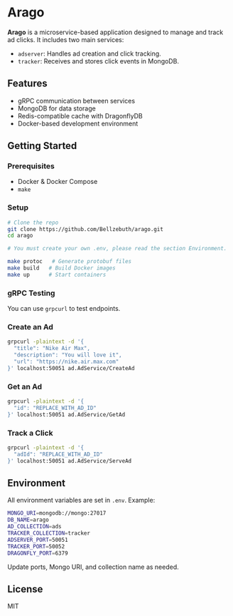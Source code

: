 # Arago

**Arago** is a microservice-based application designed to manage and track ad clicks. It includes two main services:

- `adserver`: Handles ad creation and click tracking.
- `tracker`: Receives and stores click events in MongoDB.

## Features

- gRPC communication between services
- MongoDB for data storage
- Redis-compatible cache with DragonflyDB
- Docker-based development environment

## Getting Started

### Prerequisites

- Docker & Docker Compose
- `make`

### Setup

```bash
# Clone the repo
git clone https://github.com/Bellzebuth/arago.git
cd arago

# You must create your own .env, please read the section Environment.

make protoc   # Generate protobuf files
make build   # Build Docker images
make up      # Start containers
```

### gRPC Testing

You can use `grpcurl` to test endpoints.

### Create an Ad

```bash
grpcurl -plaintext -d '{
  "title": "Nike Air Max",
  "description": "You will love it",
  "url": "https://nike.air.max.com"
}' localhost:50051 ad.AdService/CreateAd
```

### Get an Ad

```bash
grpcurl -plaintext -d '{
  "id": "REPLACE_WITH_AD_ID"
}' localhost:50051 ad.AdService/GetAd
```

### Track a Click

```bash
grpcurl -plaintext -d '{
  "adId": "REPLACE_WITH_AD_ID"
}' localhost:50051 ad.AdService/ServeAd
```

## Environment

All environment variables are set in `.env`. Example:

```bash
MONGO_URI=mongodb://mongo:27017
DB_NAME=arago
AD_COLLECTION=ads
TRACKER_COLLECTION=tracker
ADSERVER_PORT=50051
TRACKER_PORT=50052
DRAGONFLY_PORT=6379
```

Update ports, Mongo URI, and collection name as needed.

## License

MIT
